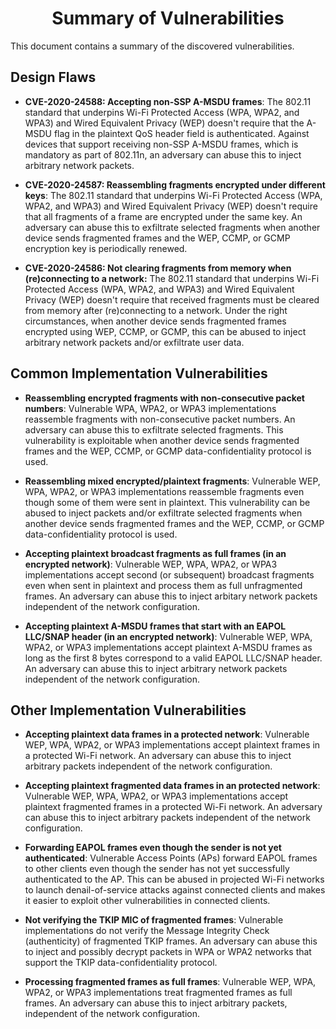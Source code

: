 # <div align="center">Summary of Vulnerabilities</div>

This document contains a summary of the discovered vulnerabilities.

## Design Flaws

- **CVE-2020-24588: Accepting non-SSP A-MSDU frames**: The 802.11 standard that underpins Wi-Fi Protected Access (WPA, WPA2, and WPA3) and Wired Equivalent Privacy (WEP) doesn't require that the A-MSDU flag in the plaintext QoS header field is authenticated. Against devices that support receiving non-SSP A-MSDU frames, which is mandatory as part of 802.11n, an adversary can abuse this to inject arbitrary network packets.

- **CVE-2020-24587: Reassembling fragments encrypted under different keys**: The 802.11 standard that underpins Wi-Fi Protected Access (WPA, WPA2, and WPA3) and Wired Equivalent Privacy (WEP) doesn't require that all fragments of a frame are encrypted under the same key. An adversary can abuse this to exfiltrate selected fragments when another device sends fragmented frames and the WEP, CCMP, or GCMP encryption key is periodically renewed.

- **CVE-2020-24586: Not clearing fragments from memory when (re)connecting to a network:** The 802.11 standard that underpins Wi-Fi Protected Access (WPA, WPA2, and WPA3) and Wired Equivalent Privacy (WEP) doesn't require that received fragments must be cleared from memory after (re)connecting to a network. Under the right circumstances, when another device sends fragmented frames encrypted using WEP, CCMP, or GCMP, this can be abused to inject arbitrary network packets and/or exfiltrate user data.

## Common Implementation Vulnerabilities

- **Reassembling encrypted fragments with non-consecutive packet numbers**: Vulnerable WPA, WPA2, or WPA3 implementations reassemble fragments with non-consecutive packet numbers. An adversary can abuse this to exfiltrate selected fragments. This vulnerability is exploitable when another device sends fragmented frames and the WEP, CCMP, or GCMP data-confidentiality protocol is used.

- **Reassembling mixed encrypted/plaintext fragments**: Vulnerable WEP, WPA, WPA2, or WPA3 implementations reassemble fragments even though some of them were sent in plaintext. This vulnerability can be abused to inject packets and/or exfiltrate selected fragments when another device sends fragmented frames and the WEP, CCMP, or GCMP data-confidentiality protocol is used.

- **Accepting plaintext broadcast fragments as full frames (in an encrypted network)**: Vulnerable WEP, WPA, WPA2, or WPA3 implementations accept second (or subsequent) broadcast fragments even when sent in plaintext and process them as full unfragmented frames. An adversary can abuse this to inject arbitary network packets independent of the network configuration.

- **Accepting plaintext A-MSDU frames that start with an EAPOL LLC/SNAP header (in an encrypted network)**: Vulnerable WEP, WPA, WPA2, or WPA3 implementations accept plaintext A-MSDU frames as long as the first 8 bytes correspond to a valid EAPOL LLC/SNAP header. An adversary can abuse this to inject arbitrary network packets independent of the network configuration.

## Other Implementation Vulnerabilities

- **Accepting plaintext data frames in a protected network**: Vulnerable WEP, WPA, WPA2, or WPA3 implementations accept plaintext frames in a protected Wi-Fi network. An adversary can abuse this to inject arbitrary packets independent of the network configuration.

- **Accepting plaintext fragmented data frames in an protected network**: Vulnerable WEP, WPA, WPA2, or WPA3 implementations accept plaintext fragmented frames in a protected Wi-Fi network. An adversary can abuse this to inject arbitrary packets independent of the network configuration.

- **Forwarding EAPOL frames even though the sender is not yet authenticated**: Vulnerable Access Points (APs) forward EAPOL frames to other clients even though the sender has not yet successfully authenticated to the AP. This can be abused in projected Wi-Fi networks to launch denail-of-service attacks against connected clients and makes it easier to exploit other vulnerabilities in connected clients.

- **Not verifying the TKIP MIC of fragmented frames**: Vulnerable implementations do not verify the Message Integrity Check (authenticity) of fragmented TKIP frames. An adversary can abuse this to inject and possibly decrypt packets in WPA or WPA2 networks that support the TKIP data-confidentiality protocol.

- **Processing fragmented frames as full frames**: Vulnerable WEP, WPA, WPA2, or WPA3 implementations treat fragmented frames as full frames. An adversary can abuse this to inject arbitrary packets, independent of the network configuration.

